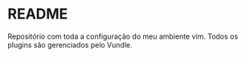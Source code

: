 README
======

Repositório com toda a configuração do meu ambiente vim. Todos os plugins são gerenciados pelo Vundle.
